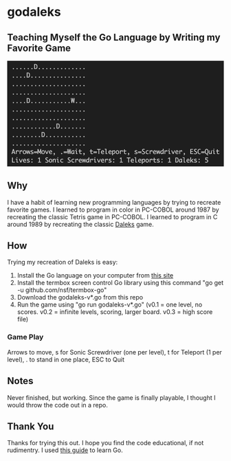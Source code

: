 # godaleks
## Teaching Myself the Go Language by Writing my Favorite Game
![Game Board](https://github.com/DennisFaucher/godaleks/blob/main/images/daleks_board.png)
## Why
I have a habit of learning new programming languages by trying to recreate favorite games. I learned to program in color in PC-COBOL around 1987 by recreating the classic Tetris game in PC-COBOL. I learned to program in C around 1989 by recreating the classic [Daleks](https://macintoshgarden.org/games/daleks-forever) game. 

## How
Trying my recreation of Daleks is easy:
1. Install the Go language on your computer from [this site](https://golang.org/doc/install)
2. Install the termbox screen control Go library using this command "go get -u github.com/nsf/termbox-go"
3. Download the godaleks-v*.go from this repo
4. Run the game using "go run godaleks-v*.go" (v0.1 = one level, no scores. v0.2 = infinite levels, scoring, larger board. v0.3 = high score file)

### Game Play
Arrows to move, s for Sonic Screwdriver (one per level), t for Teleport (1 per level), . to stand in one place, ESC to Quit

## Notes
Never finished, but working. Since the game is finally playable, I thought I would throw the code out in a repo.

## Thank You
Thanks for trying this out. I hope you find the code educational, if not rudimentry. I used [this guide](https://www.golang-book.com/books/intro) to learn Go.
